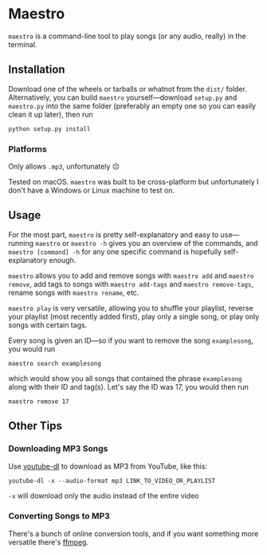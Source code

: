 # Maestro
`maestro` is a command-line tool to play songs (or any audio, really) in the terminal.

## Installation
Download one of the wheels or tarballs or whatnot from the `dist/` folder. Alternatively, you can build `maestro` yourself—download `setup.py` and `maestro.py` into the same folder (preferably an empty one so you can easily clean it up later), then run
```
python setup.py install
```

### Platforms
Only allows `.mp3`, unfortunately 😔

Tested on macOS. `maestro` was built to be cross-platform but unfortunately I don't have a Windows or Linux machine to test on.

## Usage
For the most part, `maestro` is pretty self-explanatory and easy to use—running `maestro` or `maestro -h` gives you an overview of the commands, and `maestro [command] -h` for any one specific command is hopefully self-explanatory enough.

`maestro` allows you to add and remove songs with `maestro add` and `maestro remove`, add tags to songs with `maestro add-tags` and `maestro remove-tags`, rename songs with `maestro rename`, etc.

`maestro play` is very versatile, allowing you to shuffle your playlist, reverse your playlist (most recently added first), play only a single song, or play only songs with certain tags.

Every song is given an ID—so if you want to remove the song `examplesong`, you would run
```
maestro search examplesong
```
which would show you all songs that contained the phrase `examplesong` along with their ID and tag(s). Let's say the ID was 17, you would then run
```
maestro remove 17
```

## Other Tips

### Downloading MP3 Songs
Use [youtube-dl](https://github.com/ytdl-org/youtube-dl) to download as MP3 from YouTube, like this:
```
youtube-dl -x --audio-format mp3 LINK_TO_VIDEO_OR_PLAYLIST
```
`-x` will download only the audio instead of the entire video

### Converting Songs to MP3
There's a bunch of online conversion tools, and if you want something more versatile there's [ffmpeg](https://ffmpeg.org/).
